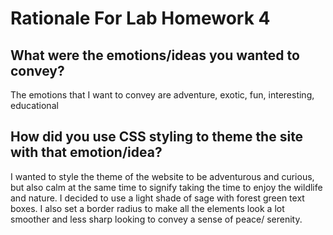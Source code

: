 # Rationale For Lab Homework 4

## What were the emotions/ideas you wanted to convey?

The emotions that I want to convey are adventure, exotic, fun, interesting, educational

## How did you use CSS styling to theme the site with that emotion/idea?

I wanted to style the theme of the website to be adventurous and curious, but also calm at the same time to signify taking the time to enjoy the wildlife and nature. I decided to use a light shade of sage with forest green text boxes. I also set a border radius to make all the elements look a lot smoother and less sharp looking to convey a sense of peace/ serenity.
